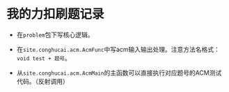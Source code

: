 # 我的力扣刷题记录

* 在`problem`包下写核心逻辑。
* 在`site.conghucai.acm.AcmFunc`中写acm输入输出处理。注意方法名格式：`void test + 题号`。

* 从`site.conghucai.acm.AcmMain`的主函数可以直接执行对应题号的ACM测试代码。（反射调用）